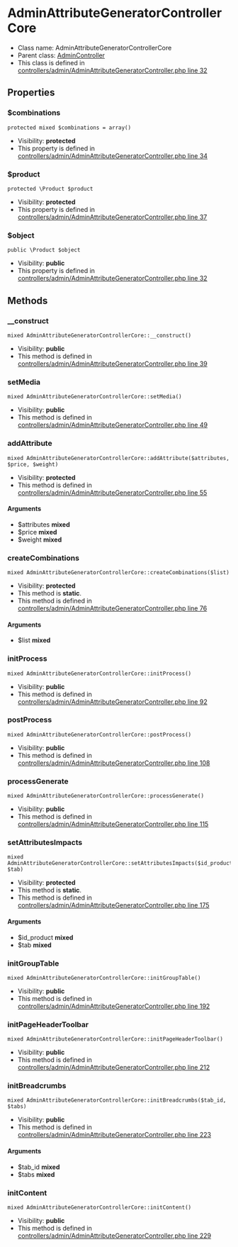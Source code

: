 AdminAttributeGeneratorControllerCore
===============






* Class name: AdminAttributeGeneratorControllerCore
* Parent class: [AdminController](AdminControllerCore)
* This class is defined in [controllers/admin/AdminAttributeGeneratorController.php line 32](https://github.com/PrestaShop/PrestaShop/blob/1.6.1.1/controllers/admin/AdminAttributeGeneratorController.php#L32)





Properties
----------


### $combinations

    protected mixed $combinations = array()





* Visibility: **protected**
* This property is defined in [controllers/admin/AdminAttributeGeneratorController.php line 34](https://github.com/PrestaShop/PrestaShop/blob/1.6.1.1/controllers/admin/AdminAttributeGeneratorController.php#34)


### $product

    protected \Product $product





* Visibility: **protected**
* This property is defined in [controllers/admin/AdminAttributeGeneratorController.php line 37](https://github.com/PrestaShop/PrestaShop/blob/1.6.1.1/controllers/admin/AdminAttributeGeneratorController.php#37)


### $object

    public \Product $object





* Visibility: **public**
* This property is defined in [controllers/admin/AdminAttributeGeneratorController.php line 32](https://github.com/PrestaShop/PrestaShop/blob/1.6.1.1/controllers/admin/AdminAttributeGeneratorController.php#32)


Methods
-------


### __construct

    mixed AdminAttributeGeneratorControllerCore::__construct()





* Visibility: **public**
* This method is defined in [controllers/admin/AdminAttributeGeneratorController.php line 39](https://github.com/PrestaShop/PrestaShop/blob/1.6.1.1/controllers/admin/AdminAttributeGeneratorController.php#39)




### setMedia

    mixed AdminAttributeGeneratorControllerCore::setMedia()





* Visibility: **public**
* This method is defined in [controllers/admin/AdminAttributeGeneratorController.php line 49](https://github.com/PrestaShop/PrestaShop/blob/1.6.1.1/controllers/admin/AdminAttributeGeneratorController.php#49)




### addAttribute

    mixed AdminAttributeGeneratorControllerCore::addAttribute($attributes, $price, $weight)





* Visibility: **protected**
* This method is defined in [controllers/admin/AdminAttributeGeneratorController.php line 55](https://github.com/PrestaShop/PrestaShop/blob/1.6.1.1/controllers/admin/AdminAttributeGeneratorController.php#55)


#### Arguments
* $attributes **mixed**
* $price **mixed**
* $weight **mixed**



### createCombinations

    mixed AdminAttributeGeneratorControllerCore::createCombinations($list)





* Visibility: **protected**
* This method is **static**.
* This method is defined in [controllers/admin/AdminAttributeGeneratorController.php line 76](https://github.com/PrestaShop/PrestaShop/blob/1.6.1.1/controllers/admin/AdminAttributeGeneratorController.php#76)


#### Arguments
* $list **mixed**



### initProcess

    mixed AdminAttributeGeneratorControllerCore::initProcess()





* Visibility: **public**
* This method is defined in [controllers/admin/AdminAttributeGeneratorController.php line 92](https://github.com/PrestaShop/PrestaShop/blob/1.6.1.1/controllers/admin/AdminAttributeGeneratorController.php#92)




### postProcess

    mixed AdminAttributeGeneratorControllerCore::postProcess()





* Visibility: **public**
* This method is defined in [controllers/admin/AdminAttributeGeneratorController.php line 108](https://github.com/PrestaShop/PrestaShop/blob/1.6.1.1/controllers/admin/AdminAttributeGeneratorController.php#108)




### processGenerate

    mixed AdminAttributeGeneratorControllerCore::processGenerate()





* Visibility: **public**
* This method is defined in [controllers/admin/AdminAttributeGeneratorController.php line 115](https://github.com/PrestaShop/PrestaShop/blob/1.6.1.1/controllers/admin/AdminAttributeGeneratorController.php#115)




### setAttributesImpacts

    mixed AdminAttributeGeneratorControllerCore::setAttributesImpacts($id_product, $tab)





* Visibility: **protected**
* This method is **static**.
* This method is defined in [controllers/admin/AdminAttributeGeneratorController.php line 175](https://github.com/PrestaShop/PrestaShop/blob/1.6.1.1/controllers/admin/AdminAttributeGeneratorController.php#175)


#### Arguments
* $id_product **mixed**
* $tab **mixed**



### initGroupTable

    mixed AdminAttributeGeneratorControllerCore::initGroupTable()





* Visibility: **public**
* This method is defined in [controllers/admin/AdminAttributeGeneratorController.php line 192](https://github.com/PrestaShop/PrestaShop/blob/1.6.1.1/controllers/admin/AdminAttributeGeneratorController.php#192)




### initPageHeaderToolbar

    mixed AdminAttributeGeneratorControllerCore::initPageHeaderToolbar()





* Visibility: **public**
* This method is defined in [controllers/admin/AdminAttributeGeneratorController.php line 212](https://github.com/PrestaShop/PrestaShop/blob/1.6.1.1/controllers/admin/AdminAttributeGeneratorController.php#212)




### initBreadcrumbs

    mixed AdminAttributeGeneratorControllerCore::initBreadcrumbs($tab_id, $tabs)





* Visibility: **public**
* This method is defined in [controllers/admin/AdminAttributeGeneratorController.php line 223](https://github.com/PrestaShop/PrestaShop/blob/1.6.1.1/controllers/admin/AdminAttributeGeneratorController.php#223)


#### Arguments
* $tab_id **mixed**
* $tabs **mixed**



### initContent

    mixed AdminAttributeGeneratorControllerCore::initContent()





* Visibility: **public**
* This method is defined in [controllers/admin/AdminAttributeGeneratorController.php line 229](https://github.com/PrestaShop/PrestaShop/blob/1.6.1.1/controllers/admin/AdminAttributeGeneratorController.php#229)



